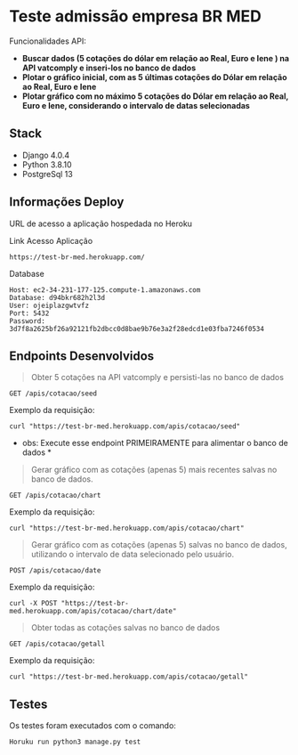 # Teste admissão empresa BR MED

Funcionalidades API:
 - **Buscar dados (5 cotações do dólar em relação ao Real, Euro e Iene ) na API vatcomply e inseri-los no banco de dados** 
 - **Plotar o gráfico inicial, com as 5 últimas cotações do Dólar em relação ao Real, Euro e Iene**
 - **Plotar gráfico com no máximo 5 cotações do Dólar em relação ao Real, Euro e Iene, considerando o intervalo de datas selecionadas**

## Stack

 - Django 4.0.4
 - Python 3.8.10
 - PostgreSql 13


## Informações Deploy

URL de acesso a aplicação hospedada no Heroku


Link Acesso Aplicação

``` Host
https://test-br-med.herokuapp.com/
```

Database

``` Database
Host: ec2-34-231-177-125.compute-1.amazonaws.com
Database: d94bkr682h2l3d
User: ojeiplazgwtvfz
Port: 5432
Password: 3d7f8a2625bf26a92121fb2dbcc0d8bae9b76e3a2f28edcd1e03fba7246f0534

```

## Endpoints Desenvolvidos

> Obter 5 cotações na API vatcomply e persisti-las no banco de dados

```plaintext
GET /apis/cotacao/seed
```

Exemplo da requisição:

```shell
curl "https://test-br-med.herokuapp.com/apis/cotacao/seed"
```

* obs: Execute esse endpoint PRIMEIRAMENTE para alimentar o banco de dados *

> Gerar gráfico com as cotações (apenas 5) mais recentes salvas no banco de dados.

```plaintext
GET /apis/cotacao/chart
```

Exemplo da requisição:

```shell
curl "https://test-br-med.herokuapp.com/apis/cotacao/chart"
```

> Gerar gráfico com as cotações (apenas 5) salvas no banco de dados, utilizando o intervalo de data selecionado pelo usuário.

```plaintext
POST /apis/cotacao/date
```

Exemplo da requisição:

```shell
curl -X POST "https://test-br-med.herokuapp.com/apis/cotacao/chart/date"
```

> Obter todas as cotações salvas no banco de dados

```plaintext
GET /apis/cotacao/getall
```

Exemplo da requisição:

```shell
curl "https://test-br-med.herokuapp.com/apis/cotacao/getall"
```
## Testes

Os testes foram executados com o comando:

```shell
Horuku run python3 manage.py test
```

